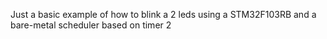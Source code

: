 Just a basic example of how to blink a 2 leds using a STM32F103RB and a bare-metal scheduler based on timer 2
